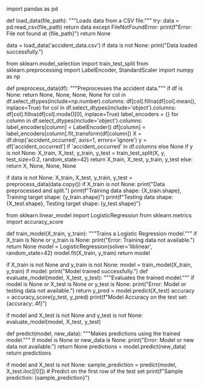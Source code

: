 import pandas as pd

def load_data(file_path):
    """Loads data from a CSV file."""
    try:
        data = pd.read_csv(file_path)
        return data
    except FileNotFoundError:
        print(f"Error: File not found at {file_path}")
        return None

data = load_data('accident_data.csv')
if data is not None:
    print("Data loaded successfully.")

from sklearn.model_selection import train_test_split
from sklearn.preprocessing import LabelEncoder, StandardScaler
import numpy as np

def preprocess_data(df):
    """Preprocesses the accident data."""
    if df is None:
   return None, None, None, None
    for col in df.select_dtypes(include=np.number).columns:
        df[col].fillna(df[col].mean(), inplace=True)
    for col in df.select_dtypes(include='object').columns:
        df[col].fillna(df[col].mode()[0], inplace=True)
    label_encoders = {}
    for column in df.select_dtypes(include='object').columns:
        label_encoders[column] = LabelEncoder()
        df[column] = label_encoders[column].fit_transform(df[column])
    X = df.drop('accident_occurred', axis=1, errors='ignore')
    y = df['accident_occurred'] if 'accident_occurred' in df.columns else None
    if y is not None:
        X_train, X_test, y_train, y_test = train_test_split(X, y, test_size=0.2, random_state=42)
        return X_train, X_test, y_train, y_test
    else:
        return X, None, None, None

if data is not None:
    X_train, X_test, y_train, y_test = preprocess_data(data.copy())
    if X_train is not None:
        print("Data preprocessed and split.")
        print(f"Training data shape: {X_train.shape}, Training target shape: {y_train.shape}")
        print(f"Testing data shape: {X_test.shape}, Testing target shape: {y_test.shape}")

from sklearn.linear_model import LogisticRegression
from sklearn.metrics import accuracy_score

def train_model(X_train, y_train):
    """Trains a Logistic Regression model."""
    if X_train is None or y_train is None:
        print("Error: Training data not available.")
        return None
    model = LogisticRegression(solver='liblinear', random_state=42)
    model.fit(X_train, y_train)
    return model

if X_train is not None and y_train is not None:
    model = train_model(X_train, y_train)
    if model:
        print("Model trained successfully.")
def evaluate_model(model, X_test, y_test):
    """Evaluates the trained model."""
    if model is None or X_test is None or y_test is None:
        print("Error: Model or testing data not available.")
        return
    y_pred = model.predict(X_test)
    accuracy = accuracy_score(y_test, y_pred)
    print(f"Model Accuracy on the test set: {accuracy:.4f}")

if model and X_test is not None and y_test is not None:
    evaluate_model(model, X_test, y_test)


def predict(model, new_data):
    """Makes predictions using the trained model."""
    if model is None or new_data is None:
        print("Error: Model or new data not available.")
        return None
    predictions = model.predict(new_data)
    return predictions

if model and X_test is not None:
    sample_prediction = predict(model, X_test.iloc[[0]]) # Predict on the first row of the test set
    print(f"Sample prediction: {sample_prediction}")
